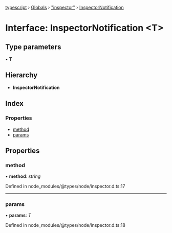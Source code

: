 [typescript](../README.md) › [Globals](../globals.md) › ["inspector"](../modules/_inspector_.md) › [InspectorNotification](_inspector_.inspectornotification.md)

# Interface: InspectorNotification <**T**>

## Type parameters

▪ **T**

## Hierarchy

* **InspectorNotification**

## Index

### Properties

* [method](_inspector_.inspectornotification.md#method)
* [params](_inspector_.inspectornotification.md#params)

## Properties

###  method

• **method**: *string*

Defined in node_modules/@types/node/inspector.d.ts:17

___

###  params

• **params**: *T*

Defined in node_modules/@types/node/inspector.d.ts:18

